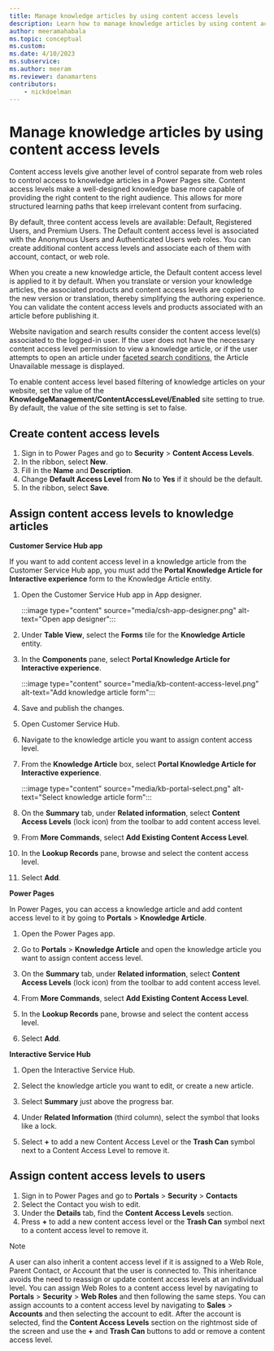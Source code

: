 ```yaml
---
title: Manage knowledge articles by using content access levels
description: Learn how to manage knowledge articles by using content access levels in a Power Pages site.
author: meeramahabala
ms.topic: conceptual
ms.custom: 
ms.date: 4/10/2023
ms.subservice: 
ms.author: meeram
ms.reviewer: danamartens
contributors:
    - nickdoelman
---
```


# Manage knowledge articles by using content access levels

Content access levels give another level of control separate from web roles to control access to knowledge articles in a Power Pages site. Content access levels make a well-designed knowledge base more capable of providing the right content to the right audience. This allows for more structured learning paths that keep irrelevant content from surfacing.

By default, three content access levels are available: Default, Registered Users, and Premium Users. The Default content access level is associated with the Anonymous Users and Authenticated Users web roles. You can create additional content access levels and associate each of them with account, contact, or web role.

When you create a new knowledge article, the Default content access level is applied to it by default. When you translate or version your knowledge articles, the associated products and content access levels are copied to the new version or translation, thereby simplifying the authoring experience. You can validate the content access levels and products associated with an article before publishing it.

Website navigation and search results consider the content access level(s) associated to the logged-in user. If the user does not have the necessary content access level permission to view a knowledge article, or if the user attempts to open an article under [faceted search conditions](/power-pages/configure/search/faceted), the Article Unavailable message is displayed.

To enable content access level based filtering of knowledge articles on your website, set the value of the **KnowledgeManagement/ContentAccessLevel/Enabled** site setting to true. By default, the value of the site setting is set to false.

## Create content access levels

1. Sign in to Power Pages and go to **Security** &gt; **Content Access Levels**.
1. In the ribbon, select **New**.
1. Fill in the **Name** and **Description**.
1. Change **Default Access Level** from **No** to **Yes** if it should be the default.
1. In the ribbon, select **Save**.

## Assign content access levels to knowledge articles

**Customer Service Hub app**

If you want to add content access level in a knowledge article from the Customer Service Hub app, you must add the **Portal Knowledge Article for Interactive experience** form to the Knowledge Article entity.

1. Open the Customer Service Hub app in App designer.

    :::image type="content" source="media/csh-app-designer.png" alt-text="Open app designer":::

1. Under **Table View**, select the **Forms** tile for the **Knowledge Article** entity.

1. In the **Components** pane, select **Portal Knowledge Article for Interactive experience**.

    :::image type="content" source="media/kb-content-access-level.png" alt-text="Add knowledge article form":::

1. Save and publish the changes.

1. Open Customer Service Hub.

1. Navigate to the knowledge article you want to assign content access level.

1. From the **Knowledge Article** box, select **Portal Knowledge Article for Interactive experience**.

    :::image type="content" source="media/kb-portal-select.png" alt-text="Select knowledge article form":::

1. On the **Summary** tab, under **Related information**, select **Content Access Levels** (lock icon) from the toolbar to add content access level.


1. From **More Commands**, select **Add Existing Content Access Level**.


1. In the **Lookup Records** pane, browse and select the content access level.

1. Select **Add**.


**Power Pages**

In Power Pages, you can access a knowledge article and add content access level to it by going to **Portals** > **Knowledge Article**.

1. Open the Power Pages app.

1. Go to **Portals** > **Knowledge Article** and open the knowledge article you want to assign content access level.

1. On the **Summary** tab, under **Related information**, select **Content Access Levels** (lock icon) from the toolbar to add content access level.

1. From **More Commands**, select **Add Existing Content Access Level**.

1. In the **Lookup Records** pane, browse and select the content access level.

1. Select **Add**.

**Interactive Service Hub**

1.  Open the Interactive Service Hub.

1.  Select the knowledge article you want to edit, or create a new article.

1.  Select **Summary** just above the progress bar.

1.  Under **Related Information** (third column), select the symbol that looks like a lock.

1.  Select **+** to add a new Content Access Level or the **Trash Can** symbol next to a Content Access Level to remove it.

## Assign content access levels to users

1. Sign in to Power Pages and go to **Portals** &gt; **Security** &gt; **Contacts**
2. Select the Contact you wish to edit.
3. Under the **Details** tab, find the **Content Access Levels** section.
4. Press **+** to add a new content access level or the **Trash Can** symbol next to a content access level to remove it.

> [!NOTE] 
> A user can also inherit a content access level if it is assigned to a Web Role, Parent Contact, or Account that the user is connected to. This inheritance avoids the need to reassign or update content access levels at an individual level. You can assign Web Roles to a content access level by navigating to **Portals** &gt; **Security** &gt; **Web Roles** and then following the same steps. You can assign accounts to a content access level by navigating to **Sales** &gt; **Accounts** and then selecting the account to edit. After the account is selected, find the **Content Access Levels** section on the rightmost side of the screen and use the **+** and **Trash Can** buttons to add or remove a content access level.
